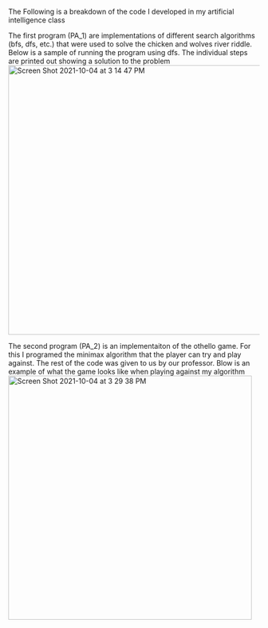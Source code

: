 The Following is a breakdown of the code I developed in my artificial intelligence class</br>
  
  The first program (PA_1) are implementations of different search algorithms (bfs, dfs, etc.) that were used to solve the chicken and wolves river riddle. Below is a sample of running the program using dfs. The individual steps are printed out showing a solution to the problem</br>
<img width="539" alt="Screen Shot 2021-10-04 at 3 14 47 PM" src="https://user-images.githubusercontent.com/41707123/135932321-36ea79cf-19b4-4001-9bcd-868c743ae14e.png">

  The second program (PA_2) is an implementaiton of the othello game. For this I programed the minimax algorithm that the player can try and play against. The rest of the code was given to us by our professor. Blow is an example of what the game looks like when playing against my algorithm</br>
<img width="488" alt="Screen Shot 2021-10-04 at 3 29 38 PM" src="https://user-images.githubusercontent.com/41707123/135933387-ac6b3759-a576-44e6-bc52-8ea90efd3ea3.png">
